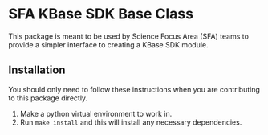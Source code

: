 # SFA KBase SDK Base Class

This package is meant to be used by Science Focus Area (SFA) teams to provide a
simpler interface to creating a KBase SDK module.

## Installation

You should only need to follow these instructions when you are contributing to
this package directly.
1. Make a python virtual environment to work in.
2. Run `make install` and this will install any necessary dependencies.
